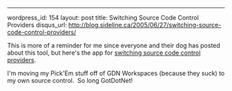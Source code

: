 --- 
wordpress_id: 154
layout: post
title: Switching Source Code Control Providers
disqus_url: http://blog.sideline.ca/2005/06/27/switching-source-code-control-providers/

<p>This is more of a reminder for me since everyone and their dog has posted about this tool, but here's the app for <a href="http://devhawk.net/art_sccswitch.aspx">switching source code control providers</a>.</p>
<p>I'm moving my Pick'Em stuff off of GDN Workspaces (because they suck) to my own source control.  So long GotDotNet!</p>
<p><em></em></p>
